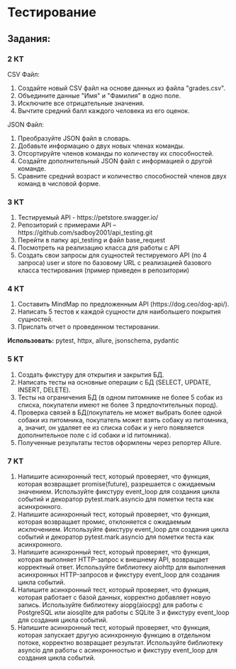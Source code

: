 <h1>Тестирование</h1> 
<h2>Задания:</h2> 

<h3>2 КТ</h3>
<p>CSV Файл:</p>
<ol>
    <li>Создайте новый CSV файл на основе данных из файла "grades.csv".</li>
    <li>Объедините данные "Имя" и "Фамилия" в одно поле.</li>
    <li>Исключите все отрицательные значения.</li>
    <li>Вычтите средний балл каждого человека из его оценок.</li>
</ol>
<p>JSON Файл:</p>
<ol>
    <li>Преобразуйте JSON файл в словарь.</li>
    <li>Добавьте информацию о двух новых членах команды.</li>
    <li>Отсортируйте членов команды по количеству их способностей.</li>
    <li>Создайте дополнительный JSON файл с информацией о другой команде.</li>
    <li>Сравните средний возраст и количество способностей членов двух команд в числовой форме.</li>
</ol>

<h3>3 КТ</h3>
<ol>
    <li>Тестируемый API - https://petstore.swagger.io/</li>
    <li>Репозиторий с примерами API – https://github.com/sadboy2001/api_testing.git</li>
    <li>Перейти в папку api_testing и файл base_request</li>
    <li>Посмотреть на реализацию класса для работы с API</li>
    <li>Создать свои запросы для сущностей тестируемого API (по 4 запроса) user и store по базовому URL с реализацией базового класса тестирования (пример приведен в репозитории)</li>
</ol>

<h3>4 КТ</h3>
<ol>
    <li>Составить MindMap по предложенным API (https://dog.ceo/dog-api/).</li>
    <li>Написать 5 тестов к каждой сущности для наибольшего покрытия сущностей.</li>
    <li>Прислать отчет о проведенном тестировании.</li>
</ol>
<p><b>Использовать:</b> pytest, httpx, allure, jsonschema, pydantic</p>

<h3>5 KT</h3>
<ol>
    <li>Создать фикстуру для открытия и закрытия БД.</li>
    <li>Написать тесты на основные операции с БД (SELECT, UPDATE, INSERT, DELETE).</li>
    <li>Тесты на ограничения БД (в одном питомнике не более 5 собак из списка, покупатели имеют не более 3 предпочтительных пород).</li>
    <li>Проверка связей в БД(покупатель не может выбрать более одной собаки из питомника, покупатель может взять собаку из питомника, а, значит, он удаляет ее из списка собак и у него появляется дополнительное поле с id собаки и id питомника).</li>
    <li>Полученные результаты тестов оформлены через репортер Allure.</li>
</ol>

<h3>7 KT</h3>
<ol>
    <li>Напишите асинхронный тест, который проверяет, что функция, которая возвращает promise(future), разрешается с ожидаемым значением. Используйте фикстуру event_loop для создания цикла событий и декоратор pytest.mark.asyncio для пометки теста как асинхронного.</li>
    <li>Напишите асинхронный тест, который проверяет, что функция, которая возвращает промис, отклоняется с ожидаемым исключением. Используйте фикстуру event_loop для создания цикла событий и декоратор pytest.mark.asyncio для пометки теста как асинхронного.</li>
    <li>Напишите асинхронный тест, который проверяет, что функция, которая выполняет HTTP-запрос к внешнему API, возвращает корректный ответ. Используйте библиотеку aiohttp для выполнения асинхронных HTTP-запросов и фикстуру event_loop для создания цикла событий.</li>
    <li>Напишите асинхронный тест, который проверяет, что функция, которая работает с базой данных, корректно добавляет новую запись. Используйте библиотеку aiopg(aiocpg) для работы с PostgreSQL или aiosqlite для работы с SQLite 3 и фикстуру event_loop для создания цикла событий.</li>
    <li>Напишите асинхронный тест, который проверяет, что функция, которая запускает другую асинхронную функцию в отдельном потоке, корректно возвращает результат. Используйте библиотеку asyncio для работы с асинхронностью и фикстуру event_loop для создания цикла событий.</li>
</ol>